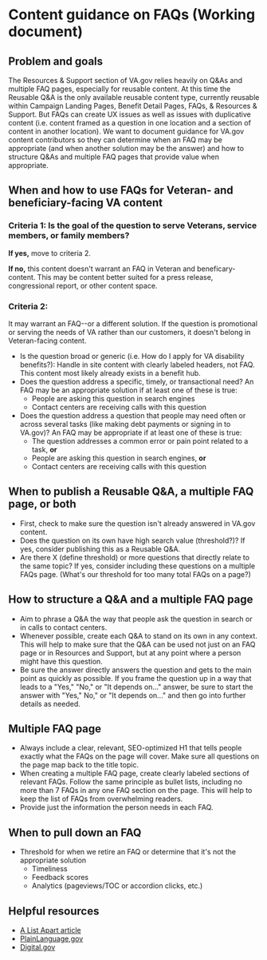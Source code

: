 # Content guidance on FAQs (Working document)

## Problem and goals
The Resources & Support section of VA.gov relies heavily on Q&As and multiple FAQ pages, especially for reusable content. At this time the Reusable Q&A is the only available reusable content type, currently reusable within Campaign Landing Pages, Benefit Detail Pages, FAQs, & Resources & Support. But FAQs can create UX issues as well as issues with duplicative content (i.e. content framed as a question in one location and a section of content in another location). We want to document guidance for VA.gov content contributors so they can determine when an FAQ may be appropriate (and when another solution may be the answer) and how to structure Q&As and multiple FAQ pages that provide value when appropriate.

## When and how to use FAQs for Veteran- and beneficiary-facing VA content

### Criteria 1: Is the goal of the question to serve Veterans, service members, or family members?

**If yes,** move to criteria 2.

**If no,** this content doesn't warrant an FAQ in Veteran and beneficary-content. This may be content better suited for a press release, congressional report, or other content space.

### Criteria 2: 

It may warrant an FAQ--or a different solution. If the question is promotional or serving the needs of VA rather than our customers, it doesn't belong in Veteran-facing content.
- Is the question broad or generic (i.e. How do I apply for VA disability benefits?): Handle in site content with clearly labeled headers, not FAQ. This content most likely already exists in a benefit hub.
- Does the question address a specific, timely, or transactional need? An FAQ may be an appropriate solution if at least one of these is true:
  - People are asking this question in search engines
  - Contact centers are receiving calls with this question
- Does the question address a question that people may need often or across several tasks (like making debt payments or signing in to VA.gov)? An FAQ may be appropriate if at least one of these is true:
  - The question addresses a common error or pain point related to a task, **or** 
  - People are asking this question in search engines, **or**
  - Contact centers are receiving calls with this question 
 
## When to publish a Reusable Q&A, a multiple FAQ page, or both

- First, check to make sure the question isn't already answered in VA.gov content. 
- Does the question on its own have high search value (threshold?)? If yes, consider publishing this as a Reusable Q&A.
- Are there X (define threshold) or more questions that directly relate to the same topic? If yes, consider including these questions on a multiple FAQs page. (What's our threshold for too many total FAQs on a page?)

## How to structure a Q&A and a multiple FAQ page

- Aim to phrase a Q&A the way that people ask the question in search or in calls to contact centers. 
- Whenever possible, create each Q&A to stand on its own in any context. This will help to make sure that the Q&A can be used not just on an FAQ page or in Resources and Support, but at any point where a person might have this question.
- Be sure the answer directly answers the question and gets to the main point as quickly as possible. If you frame the question up in a way that leads to a "Yes," "No," or "It depends on..." answer, be sure to start the answer with "Yes," No," or "It depends on..." and then go into further details as needed.

## Multiple FAQ page
- Always include a clear, relevant, SEO-optimized H1 that tells people exactly what the FAQs on the page will cover. Make sure all questions on the page map back to the title topic.
- When creating a multiple FAQ page, create clearly labeled sections of relevant FAQs. Follow the same principle as bullet lists, including no more than 7 FAQs in any one FAQ section on the page. This will help to keep the list of FAQs from overwhelming readers.
- Provide just the information the person needs in each FAQ.

## When to pull down an FAQ

- Threshold for when we retire an FAQ or determine that it's not the appropriate solution
  - Timeliness
  - Feedback scores
  - Analytics (pageviews/TOC or accordion clicks, etc.)

## Helpful resources

- [A List Apart article](https://alistapart.com/article/no-more-faqs-create-purposeful-information-for-a-more-effective-user-experi/)
- [PlainLanguage,gov](https://www.plainlanguage.gov/guidelines/web/avoid-faqs/)
- [Digital.gov](https://digital.gov/2015/09/04/faqs-done-right/) 



